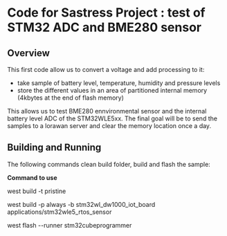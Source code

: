 # Code for Sastress Project : test of STM32 ADC and BME280 sensor

## Overview
This first code allow us to convert a voltage and add processing to it:

 - take sample of battery level, temperature, humidity and pressure levels
 - store the different values in an area of partitioned internal memory (4kbytes at the end of flash memory)

This allows us to test BME280 ennvironmental sensor and the internal battery level ADC of the STM32WLE5xx. The final goal will be to send the samples to a lorawan server and clear the memory location once a day.

## Building and Running
The following commands clean build folder, build and flash the sample:

**Command to use**

west build -t pristine

west build -p always -b stm32wl_dw1000_iot_board applications/stm32wle5_rtos_sensor

west flash --runner stm32cubeprogrammer